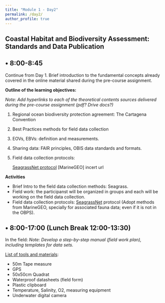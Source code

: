 ```yaml
---
title: "Module 1 - Day2"
permalink: /day2/
author_profile: true
---
```


## Coastal Habitat and Biodiversity Assessment: Standards and Data Publication

## • 8:00-8:45

Continue from Day 1. Brief introduction to the fundamental concepts already covered in the online material shared during the pre-course assignment.

**Outline of the learning objectives:** 

_Note: Add hyperlinks to each of the theoretical contents sources delivered during the pre-course assignment (pdf? Drive docs?)_

1. Regional ocean biodiversity protection agreement: The Cartagena Convention 
2. Best Practices methods for field data collection
3. EOVs, EBVs: definition and measurements. 
4. Sharing data: FAIR principles, OBIS data standards and formats.
5. Field data collection protocols:
   
    [SeagrassNet protocol](https://search.oceanbestpractices.org/search?q=SeagrassNet&fields=all&activeField=all)
   [MarineGEO] incert url
    
**Activities**

- Brief Intro to the field data collection methods: Seagrass.
- Field work: the participanst will be organized in groups and each will be working on the field data collection.
- Field data collection protocols: [SeagrassNet](https://search.oceanbestpractices.org/search?q=SeagrassNet&fields=all&activeField=all)  protocol (Adopt methods from MarineGEO, specially for associated fauna data; even if it is not in the OBPS).

## • 8:00-17:00 (Lunch Break 12:00-13:30)

In the field: 
_Note: Develop a step-by-step manual (field work plan), including templates for data sets._

[List of tools and materials](https://repository.oceanbestpractices.org/handle/11329/2465):

- 50m Tape measure
- GPS
- 50x50cm Quadrat
- Waterproof datasheets (field form)
- Plastic clipboard
- Temperature, Salinity, O2, measuring equipment
- Underwater digital camera 







